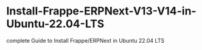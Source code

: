 # Install-Frappe-ERPNext-V13-V14-in-Ubuntu-22.04-LTS
complete Guide to Install Frappe/ERPNext in Ubuntu 22.04 LTS
